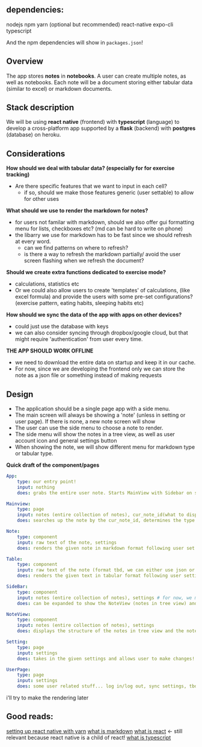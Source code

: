 ## dependencies:
nodejs
npm
yarn (optional but recommended)
react-native
expo-cli
typescript

And the npm dependencies will show in `packages.json`!


## Overview
The app stores **notes** in **notebooks**.
A user can create multiple notes, as well as notebooks.
Each note will be a document storing either tabular data (similar to excel) or markdown documents.

## Stack description
We will be using **react native** (frontend) with **typescript** (language) to develop a cross-platform app supported by a **flask** (backend) with **postgres** (database) on heroku.

## Considerations
**How should we deal with tabular data? (especially for for exercise tracking)**
- Are there specific features that we want to input in each cell?
  - if so, should we make those features generic (user settable) to allow for other uses

**What should we use to render the markdown for notes?**
- for users not familar with markdown, should we also offer gui formatting menu for lists, checkboxes etc? (md can be hard to write on phone)
- the libarry we use for markdown has to be fast since we should refresh at every word.
  - can we find patterns on where to refresh?
  - is there a way to refresh the markdown partially/ avoid the user screen flashing when we refresh the document?

**Should we create extra functions dedicated to exercise mode?**
- calculations, statistics etc
- Or we could also allow users to create 'templates' of calculations, (like excel formula) and provide the users with some pre-set configurations? (exercise pattern, eating habits, sleeping habits etc)

**How should we sync the data of the app with apps on other devices?**
- could just use the database with keys
- we can also consider syncing through dropbox/google cloud, but that might require 'authentication' from user every time.

**THE APP SHOULD WORK OFFLINE**
- we need to download the entire data on startup and keep it in our cache.
- For now, since we are developing the frontend only we can store the note as a json file or something instead of making requests

## Design
- The application should be a single page app with a side menu.
- The main screen will always be showing a 'note' (unless in setting or user page). If there is none, a new note screen will show
- The user can use the side menu to choose a note to render.
- The side menu will show the notes in a tree view, as well as user account icon and general settings button
- When showing the note, we will show different menu for markdown type or tabular type.


**Quick draft of the component/pages**

```yml
App:
    type: our entry point!
    input: nothing
    does: grabs the entire user note. Starts MainView with Sidebar on side.

Mainview:
    type: page
    input: notes (entire collection of notes), cur_note_id(what to display), settings
    does: searches up the note by the cur_note_id, determines the type of the note and calls Note or Table.

Note:
    type: component
    input: raw text of the note, settings
    does: renders the given note in markdown format following user set settings

Table:
    type: component
    input: raw text of the note (format tbd, we can either use json or csv), settings
    does: renders the given text in tabular format following user settings

SideBar:
    type: component
    input: notes (entire collection of notes), settings # for now, we might need user id or somethign later
    does: can be expanded to show the NoteView (notes in tree view) and settings and user button, which lead to Setting and UserPage

NoteView:
    type: component
    input: notes (entire collection of notes), settings
    does: displays the structure of the notes in tree view and the note/notebook titles as nodes

Setting:
    type: page
    input: settings
    does: takes in the given settings and allows user to make changes! the setings should be updated real time

UserPage:
    type: page
    input: settings
    does: some user related stuff... log in/log out, sync settings, tbd.
```

i'll try to make the rendering later

## Good reads:
[setting up react native with yarn](https://reactnative.dev/docs/environment-setup)
[what is markdown](https://www.markdownguide.org/getting-started/)
[what is react](https://www.w3schools.com/whatis/whatis_react.asp) &larr; still relevant because react native is a child of react!
[what is typescript](https://stackoverflow.com/questions/12694530/what-is-typescript-and-why-would-i-use-it-in-place-of-javascript)
